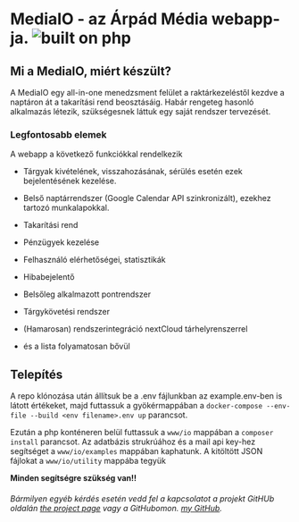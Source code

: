 
  

# MediaIO - az Árpád Média webapp-ja. ![built on php](https://badgen.net/badge/icon/php?icon=php&label)



  

## Mi a MediaIO, miért készült?

  

A MediaIO egy all-in-one menedzsment felület a raktárkezeléstől kezdve a naptáron át a takarítási rend beosztásáig. Habár rengeteg hasonló alkalmazás létezik, szükségesnek láttuk egy saját rendszer tervezését.

   

### Legfontosabb elemek

  

A webapp a következő funkciókkal rendelkezik

  

- Tárgyak kivételének, visszahozásának, sérülés esetén ezek bejelentésének kezelése.

- Belső naptárrendszer (Google Calendar API szinkronizált), ezekhez tartozó munkalapokkal.

- Takarítási rend

- Pénzügyek kezelése

- Felhasználó elérhetőségei, statisztikák

- Hibabejelentő

- Belsőleg alkalmazott pontrendszer

- Tárgykövetési rendszer

- (Hamarosan) rendszerintegráció nextCloud tárhelyrenszerrel

- és a lista folyamatosan bővül

  

## Telepítés

A repo klónozása után állítsuk be a .env fájlunkban az example.env-ben is látott értékeket, majd futtassuk a gyökérmappában a `docker-compose --env-file --build <env filename>.env up` parancsot.

Ezután a php konténeren belül futtassuk  a `www/io` mappában a `composer install` parancsot. 
Az adatbázis strukrúához és a mail api key-hez segítséget a `www/io/examples` mappában kaphatunk. A kitöltött JSON fájlokat a `www/io/utility` mappába tegyük

**Minden segítségre szükség van!!**

  

###### Bármilyen egyéb kérdés esetén vedd fel a kapcsolatot a projekt GitHUb oldalán [the project page](https://github.com/gutasiadam/mediaio  "the project's page") vagy a GitHubomon. [my GitHub](https://github.com/gutasiadam  "my GitHub").